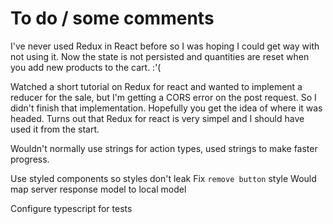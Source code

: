 # To do / some comments

I've never used Redux in React before so I was hoping I could get way with not using it.
Now the state is not persisted and quantities are reset when you add new products to the cart. :'(

Watched a short tutorial on Redux for react and wanted to implement a reducer for the sale, but I'm getting a CORS error on the post request. So I didn't finish that implementation.
Hopefully you get the idea of where it was headed. 
Turns out that Redux for react is very simpel and I should have used it from the start.

Wouldn't normally use strings for action types, used strings to make faster progress.

Use styled components so styles don't leak
Fix `remove button` style
Would map server response model to local model

Configure typescript for tests
